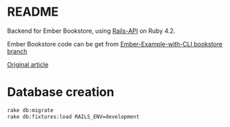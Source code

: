 README
======

Backend for Ember Bookstore, using [Rails-API](https://github.com/rails-api/rails-api) on Ruby 4.2.

Ember Bookstore code can be get from [Ember-Example-with-CLI bookstore branch](https://github.com/Eric-Guo/ember-examples-with-cli/tree/bookstore)

[Original article](http://emberigniter.com/modern-bridge-ember-and-rails-5-with-json-api/)

Database creation
=================

```bash
rake db:migrate
rake db:fixtures:load RAILS_ENV=development
```
